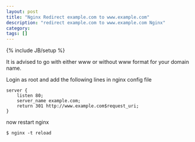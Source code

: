 ```yaml
---
layout: post
title: "Nginx Redirect example.com to www.example.com"
description: "redirect example.com to www.example.com Nginx"
category:
tags: []
---
```

{% include JB/setup %}

It is advised to go with either www or without www format for your domain name.

Login as root and add the following lines in nginx config file

    server {
        listen 80;
        server_name example.com;
        return 301 http://www.example.com$request_uri;
    }

now restart nginx

    $ nginx -t reload
